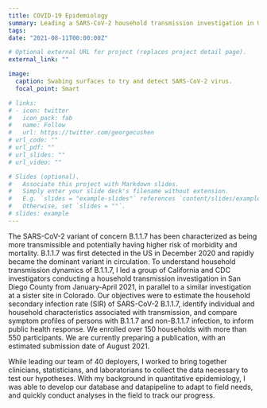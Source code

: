 ```yaml
---
title: COVID-19 Epidemiology
summary: Leading a SARS-CoV-2 household transmission investigation in US Households
tags:
date: "2021-08-11T00:00:00Z"

# Optional external URL for project (replaces project detail page).
external_link: ""

image:
  caption: Swabing surfaces to try and detect SARS-CoV-2 virus. 
  focal_point: Smart

# links:
# - icon: twitter
#   icon_pack: fab
#   name: Follow
#   url: https://twitter.com/georgecushen
# url_code: ""
# url_pdf: ""
# url_slides: ""
# url_video: ""

# Slides (optional).
#   Associate this project with Markdown slides.
#   Simply enter your slide deck's filename without extension.
#   E.g. `slides = "example-slides"` references `content/slides/example-slides.md`.
#   Otherwise, set `slides = ""`.
# slides: example
---
```

The SARS-CoV-2 variant of concern B.1.1.7 has been characterized as being more transmissible and potentially having higher risk of morbidity and mortality. B.1.1.7 was first detected in the US in December 2020 and rapidly became the dominant variant in circulation. To understand household transmission dynamics of B.1.1.7, I led a group of California and CDC investigators conducting a household transmission investigation in San Diego County from January-April 2021, in parallel to a similar investigation at a sister site in Colorado. Our objectives were to estimate the household secondary infection rate (SIR) of SARS-CoV-2 B.1.1.7, identify individual and household characteristics associated with transmission, and compare symptom profiles of persons with B.1.1.7 and non-B.1.1.7 infection, to inform public health response. We enrolled over 150 households with more than 550 participants. We are currently preparing a publication, with an estimated submission date of August 2021.

While leading our team of 40 deployers, I worked to bring together clinicians, statisticians, and laboratorians to collect the data necessary to test our hypotheses. With my background in quantitative epidemiology, I was able to develop our database and datapipeline to adapt to field needs, and quickly conduct analyses in the field to track our progress. 
